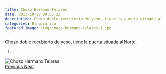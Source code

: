 ```yaml
---
title: Chozo Hermano Telares
date: 2013-10-27 09:53:23
description: Chozo doble recubierto de yeso, tiene la puerta situada al Norte.
categories: Etnográfico
featured_image: /img/chozo-hermano-telares-1.jpg
---
```



Chozo doble recubierto de yeso, tiene la puerta situada al Norte.

<div id="myCarousel" class="carousel slide" df-ride="carousel">
  <!-- Indicators -->
  <ol class="carousel-indicators">
    <li df-target="#myCarousel" df-slide-to="0" class="active"></li>
  </ol>
  <!-- Wrapper for slides -->
  <div class="carousel-inner" role="listbox">
    <div class="item active">
      <img src="/img/chozo-hermano-telares-1.jpg" alt="Chozo Hermano Telares">
    </div>
  <!-- Left and right controls -->
  <a class="left carousel-control" href="#myCarousel" role="button" df-slide="prev">
    <span class="glyphicon glyphicon-chevron-left" aria-hidden="true"></span>
    <span class="sr-only">Previous</span>
  </a>
  <a class="right carousel-control" href="#myCarousel" role="button" df-slide="next">
    <span class="glyphicon glyphicon-chevron-right" aria-hidden="true"></span>
    <span class="sr-only">Next</span>
  </a>
</div>

